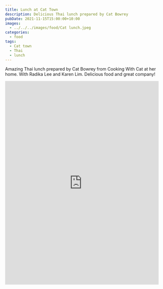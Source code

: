 ```yaml
---
title: Lunch at Cat Town
description: Delicious Thai lunch prepared by Cat Bowrey
pubDate: 2021-11-15T15:00:00+10:00
images:
  - ../../../images/food/Cat lunch.jpeg
categories:
  - food
tags:
  - Cat town
  - Thai
  - lunch
---
```


Amazing Thai lunch prepared by Cat Bowrey from Cooking With Cat at her home. With Radika Lee and Karen Lim. Delicious food and great company!

<iframe src="https://www.facebook.com/plugins/post.php?href=https%3A%2F%2Fwww.facebook.com%2Fchris1.tham%2Fposts%2Fpfbid03MfFjkLRUyQwVgNg879d6yKc3rZehWnBzyAite2tmQaRAxP748adeHS9EANfsQnsl&show_text=true&width=500" width="500" height="665" style="border:none;overflow:hidden" scrolling="no" frameborder="0" allowfullscreen="true" allow="autoplay; clipboard-write; encrypted-media; picture-in-picture; web-share"></iframe>
